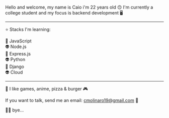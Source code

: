 Hello and welcome, my name is Caio i'm 22 years old :upside_down_face: I'm currently a college student and my focus is backend development :desktop_computer:

-------------
:star: Stacks I'm learning:

:space_invader: JavaScript    
:alien: Node.js  
:space_invader: Express.js      
:alien: Python      
:space_invader: Django  
:alien: Cloud

------------
 
:pizza: I like games, anime, pizza & burger :video_game:   

If you want to talk, send me an email: cmolinaro19@gmail.com :email:  

:face_exhaling: bye... 
